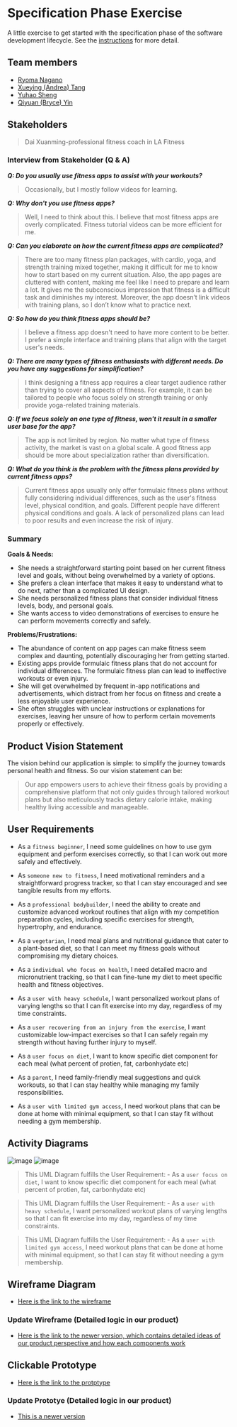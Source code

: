 # Specification Phase Exercise

A little exercise to get started with the specification phase of the software development lifecycle. See the [instructions](instructions.md) for more detail.

## Team members

- [Ryoma Nagano](https://github.com/RYOMA-NAGANO)
- [Xueying (Andrea) Tang](https://github.com/AndreaTang123)
- [Yuhao Sheng](https://github.com/imyhalex)
- [Qiyuan (Bryce) Yin](https://github.com/Bryccce)

## Stakeholders

> Dai Xuanming-professional fitness coach in LA Fitness

### Interview from Stakeholder (Q & A)

**_Q: Do you usually use fitness apps to assist with your workouts?_**

> Occasionally, but I mostly follow videos for learning.

**_Q: Why don't you use fitness apps?_**

> Well, I need to think about this. I believe that most fitness apps are overly complicated. Fitness tutorial videos can be more efficient for me.

**_Q: Can you elaborate on how the current fitness apps are complicated?_**

> There are too many fitness plan packages, with cardio, yoga, and strength training mixed together, making it difficult for me to know how to start based on my current situation. Also, the app pages are cluttered with content, making me feel like I need to prepare and learn a lot. It gives me the subconscious impression that fitness is a difficult task and diminishes my interest. Moreover, the app doesn’t link videos with training plans, so I don’t know what to practice next.

**_Q: So how do you think fitness apps should be?_**

> I believe a fitness app doesn't need to have more content to be better. I prefer a simple interface and training plans that align with the target user's needs.

**_Q: There are many types of fitness enthusiasts with different needs. Do you have any suggestions for simplification?_**

> I think designing a fitness app requires a clear target audience rather than trying to cover all aspects of fitness. For example, it can be tailored to people who focus solely on strength training or only provide yoga-related training materials.

**_Q: If we focus solely on one type of fitness, won't it result in a smaller user base for the app?_**

> The app is not limited by region. No matter what type of fitness activity, the market is vast on a global scale. A good fitness app should be more about specialization rather than diversification.

**_Q: What do you think is the problem with the fitness plans provided by current fitness apps?_**

> Current fitness apps usually only offer formulaic fitness plans without fully considering individual differences, such as the user's fitness level, physical condition, and goals. Different people have different physical conditions and goals. A lack of personalized plans can lead to poor results and even increase the risk of injury.

### Summary

**Goals & Needs:**

- She needs a straightforward starting point based on her current fitness level and goals, without being overwhelmed by a variety of options.
- She prefers a clean interface that makes it easy to understand what to do next, rather than a complicated UI design.
- She needs personalized fitness plans that consider individual fitness levels, body, and personal goals.
- She wants access to video demonstrations of exercises to ensure he can perform movements correctly and safely.

**Problems/Frustrations:**

- The abundance of content on app pages can make fitness seem complex and daunting, potentially discouraging her from getting started.
- Existing apps provide formulaic fitness plans that do not account for individual differences. The formulaic fitness plan can lead to ineffective workouts or even injury.
- She will get overwhelmed by frequent in-app notifications and advertisements, which distract from her focus on fitness and create a less enjoyable user experience.
- She often struggles with unclear instructions or explanations for exercises, leaving her unsure of how to perform certain movements properly or effectively.

## Product Vision Statement

The vision behind our application is simple: to simplify the journey towards personal health and fitness. So our vision statement can be:

> Our app empowers users to achieve their fitness goals by providing a comprehensive platform that not only guides through tailored workout plans but also meticulously tracks dietary calorie intake, making healthy living accessible and manageable.

## User Requirements

- As a `fitness beginner`, I need some guidelines on how to use gym equipment and perform exercises correctly, so that I can work out more safely and effectively.

- As `someone new to fitness`, I need motivational reminders and a straightforward progress tracker, so that I can stay encouraged and see tangible results from my efforts.

- As a `professional bodybuilder`, I need the ability to create and customize advanced workout routines that align with my competition preparation cycles, including specific exercises for strength, hypertrophy, and endurance.

- As a `vegetarian`, I need meal plans and nutritional guidance that cater to a plant-based diet, so that I can meet my fitness goals without compromising my dietary choices.

- As a `individual who focus on health`, I need detailed macro and micronutrient tracking, so that I can fine-tune my diet to meet specific health and fitness objectives.

- As a `user with heavy schedule`, I want personalized workout plans of varying lengths so that I can fit exercise into my day, regardless of my time constraints.

- As a `user recovering from an injury from the exercise`, I want customizable low-impact exercises so that I can safely regain my strength without having further injury to myself.

- As a `user focus on diet`, I want to know specific diet component for each meal (what percent of protien, fat, carbonhydate etc)

- As a `parent`, I need family-friendly meal suggestions and quick workouts, so that I can stay healthy while managing my family responsibilities.

- As a `user with limited gym access`, I need workout plans that can be done at home with minimal equipment, so that I can stay fit without needing a gym membership.

## Activity Diagrams
![image](79f102878d811050b2748086d0bd246.jpg)
![image](863ca9cd93c98845f05e20471089198.jpg)
> This UML Diagram fulfills the User Requirement: - As a `user focus on diet`, I want to know specific diet component for each meal (what percent of protien, fat, carbonhydate etc)

> This UML Diagram fulfills the User Requirement: - As a `user with heavy schedule`, I want personalized workout plans of varying lengths so that I can fit exercise into my day, regardless of my time constraints.

> This UML Diagram fulfills the User Requirement: - As a `user with limited gym access`, I need workout plans that can be done at home with minimal equipment, so that I can stay fit without needing a gym membership.

## Wireframe Diagram
- [Here is the link to the wireframe](https://www.figma.com/design/fJZAlrxWfIxjrc75b91auU/garage-group-project-01-(Copy)?t=Um1k2OHaqYFDMIGX-1)

### Update Wireframe (Detailed logic in our product)
- [Here is the link to the newer version, which contains detailed ideas of our product perspective and how each components work](https://www.figma.com/design/UrXb8BgK272Jw8eC97xC8s/garage-group-project-01?node-id=0-1&node-type=canvas&t=Ypx1CztK5JgRvBba-0)

## Clickable Prototype
- [Here is the link to the protptype](https://www.figma.com/proto/UrXb8BgK272Jw8eC97xC8s/garage-group-project-01?node-id=2-58&node-type=canvas&t=OPsCFn5h2IsVRtjV-0&scaling=scale-down&content-scaling=fixed&page-id=0%3A1&starting-point-node-id=2%3A58) 


### Update Prototye (Detailed logic in our product)
- [This is a newer version](https://www.figma.com/proto/UrXb8BgK272Jw8eC97xC8s/garage-group-project-01?node-id=2-58&node-type=canvas&t=Ypx1CztK5JgRvBba-0&scaling=scale-down&content-scaling=fixed&page-id=0%3A1&starting-point-node-id=2%3A58)